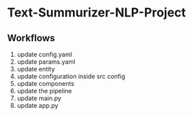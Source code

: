 # Text-Summurizer-NLP-Project

## Workflows
1. update config.yaml
2. update params.yaml
3. update entity
4. update configuration inside src config
5. update components
6. update the pipeline
7. update main.py
8. update app.py